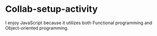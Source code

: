 # Collab-setup-activity
I enjoy JavaScript because it utilizes both Functional programming and Object-oriented programming.